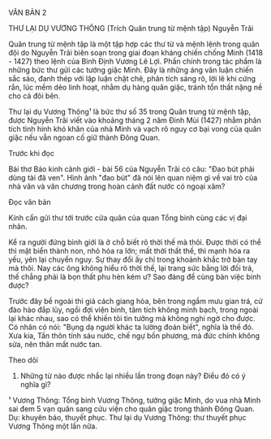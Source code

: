 VĂN BẢN 2

THƯ LẠI DỤ VƯƠNG THÔNG
(Trích Quân trung từ mệnh tập)
Nguyễn Trãi

Quân trung từ mệnh tập là một tập hợp các thư từ và mệnh lệnh trong quân đội do Nguyễn Trãi biên soạn trong giai đoạn kháng chiến chống Minh (1418 - 1427) theo lệnh của Bình Định Vương Lê Lợi. Phần chính trong tác phẩm là những bức thư gửi các tướng giặc Minh. Đây là những áng văn luận chiến sắc sảo, đanh thép với lập luận chặt chẽ, phân tích sáng rõ, lời lẽ khi cứng rắn, lúc mềm dẻo linh hoạt, nhằm dụ hàng quân giặc, tránh tổn thất nặng nề cho cả đôi bên.

Thư lại dụ Vương Thông¹ là bức thư số 35 trong Quân trung từ mệnh tập, được Nguyễn Trãi viết vào khoảng tháng 2 năm Đinh Mùi (1427) nhằm phân tích tình hình khó khăn của nhà Minh và vạch rõ nguy cơ bại vong của quân giặc nếu vẫn ngoan cố giữ thành Đông Quan.

Trước khi đọc

Bài thơ Báo kinh cảnh giới - bài 56 của Nguyễn Trãi có câu: "Đao bút phải dùng tài đã ven". Hình ảnh "đao bút" đã nói lên quan niệm gì về vai trò của nhà văn và văn chương trong hoàn cảnh đất nước có ngoại xâm?

Đọc văn bản

Kính cẩn gửi thư tới trước cửa quân của quan Tổng binh cùng các vị đại nhân.

Kể ra người đứng bình giới là ở chỗ biết rõ thời thế mà thôi. Được thời có thể thì mặt biển thành non, nhỏ hóa ra lớn; mất thời thất thế, thì mạnh hóa ra yếu, yên lại chuyển nguy. Sự thay đổi ấy chỉ trong khoảnh khắc trở bàn tay mà thôi. Nay các ông không hiểu rõ thời thế, lại trang sức bằng lời đối trá, thế chẳng phải là bọn thất phu hèn kém ư? Sao đáng để cùng bàn việc binh được?

Trước đây bề ngoài thì giả cách giang hòa, bên trong ngầm mưu gian trá, cứ đào hào đắp lũy, ngồi đợi viện binh, tâm tích không minh bạch, trong ngoài lại khác nhau, sao có thể khiến tôi tin tưởng mà không nghi ngờ cho được. Có nhân có nói: "Bụng dạ người khác ta lường đoán biết", nghĩa là thế đó. Xưa kia, Tần thôn tính sáu nước, chế ngự bốn phương, mà đức chính không sửa, nên thân mất nước tan.

Theo dõi

1. Những từ nào được nhắc lại nhiều lần trong đoạn này? Điều đó có ý nghĩa gì?

¹ Vương Thông: Tổng binh Vương Thông, tướng giặc Minh, do vua nhà Minh sai đem 5 vạn quân sang cứu viện cho quân giặc trong thành Đông Quan. Dụ: khuyên bảo, thuyết phục. Thư lại dụ Vương Thông: thư thuyết phục Vương Thông một lần nữa.